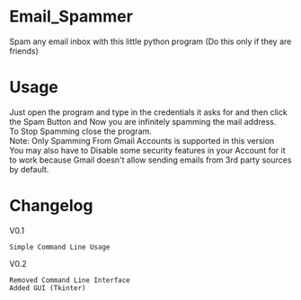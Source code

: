 # Email_Spammer
 Spam any email inbox with this little python program (Do this only if they are friends)

# Usage
 Just open the program and type in the credentials it asks for and then click the Spam Button and Now you are infinitely spamming the mail address.<br>
 To Stop Spamming close the program.<br>
 Note: Only Spamming From Gmail Accounts is supported in this version<br>
       You may also have to Disable some security features in your Account for it to work because Gmail doesn't allow sending emails from 3rd party sources by default.


# Changelog
V0.1
```
Simple Command Line Usage
```
V0.2
```
Removed Command Line Interface
Added GUI (Tkinter)
```
